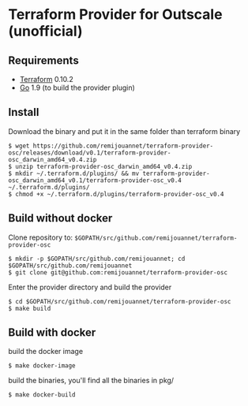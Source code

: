 Terraform Provider for Outscale (unofficial)
==================

Requirements
------------

-   [Terraform](https://www.terraform.io/downloads.html) 0.10.2 
-   [Go](https://golang.org/doc/install) 1.9 (to build the provider plugin)

Install
---------------------

Download the binary and put it in the same folder than terraform binary

```
$ wget https://github.com/remijouannet/terraform-provider-osc/releases/download/v0.1/terraform-provider-osc_darwin_amd64_v0.4.zip
$ unzip terraform-provider-osc_darwin_amd64_v0.4.zip
$ mkdir ~/.terraform.d/plugins/ && mv terraform-provider-osc_darwin_amd64_v0.1/terraform-provider-osc_v0.4 ~/.terraform.d/plugins/
$ chmod +x ~/.terraform.d/plugins/terraform-provider-osc_v0.4
```

Build without docker
---------------------

Clone repository to: `$GOPATH/src/github.com/remijouannet/terraform-provider-osc`

```
$ mkdir -p $GOPATH/src/github.com/remijouannet; cd $GOPATH/src/github.com/remijouannet
$ git clone git@github.com:remijouannet/terraform-provider-osc
```

Enter the provider directory and build the provider

```
$ cd $GOPATH/src/github.com/remijouannet/terraform-provider-osc
$ make build
```

Build with docker
---------------------

build the docker image

```
$ make docker-image
```

build the binaries, you'll find all the binaries in pkg/

```
$ make docker-build
```
